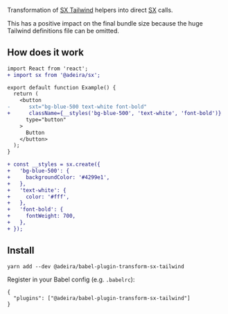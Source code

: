 Transformation of [SX Tailwind](https://github.com/adeira/universe/tree/master/src/sx-tailwind) helpers into direct [SX](https://github.com/adeira/universe/tree/master/src/sx) calls.

This has a positive impact on the final bundle size because the huge Tailwind definitions file can be omitted.

## How does it work

```diff
import React from 'react';
+ import sx from '@adeira/sx';

export default function Example() {
  return (
    <button
-      sxt="bg-blue-500 text-white font-bold"
+      className={__styles('bg-blue-500', 'text-white', 'font-bold')}
      type="button"
    >
      Button
    </button>
  );
}

+ const __styles = sx.create({
+   'bg-blue-500': {
+     backgroundColor: '#4299e1',
+   },
+   'text-white': {
+     color: '#fff',
+   },
+   'font-bold': {
+     fontWeight: 700,
+   },
+ });
```

## Install

```
yarn add --dev @adeira/babel-plugin-transform-sx-tailwind
```

Register in your Babel config (e.g. `.babelrc`):

```
{
  "plugins": ["@adeira/babel-plugin-transform-sx-tailwind"]
}
```
